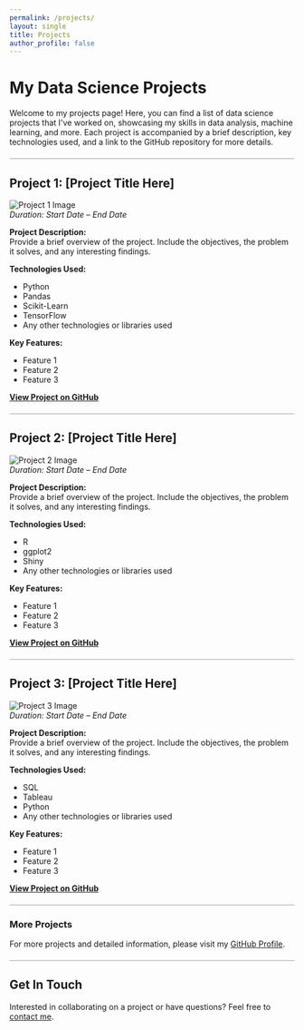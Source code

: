 ```yaml
---
permalink: /projects/
layout: single
title: Projects
author_profile: false
---
```


# My Data Science Projects

Welcome to my projects page! Here, you can find a list of data science projects that I've worked on, showcasing my skills in data analysis, machine learning, and more. Each project is accompanied by a brief description, key technologies used, and a link to the GitHub repository for more details.

<div style="border-bottom: 2px solid #ccc; margin: 20px 0;"></div>

## Project 1: [Project Title Here]

![Project 1 Image](link-to-image-if-available.png)  
*Duration: Start Date – End Date*

**Project Description:**  
Provide a brief overview of the project. Include the objectives, the problem it solves, and any interesting findings.

**Technologies Used:**
- Python
- Pandas
- Scikit-Learn
- TensorFlow
- Any other technologies or libraries used

**Key Features:**
- Feature 1
- Feature 2
- Feature 3

**[View Project on GitHub](link-to-your-github-repo)**

<div style="border-bottom: 2px solid #ccc; margin: 20px 0;"></div>

## Project 2: [Project Title Here]

![Project 2 Image](link-to-image-if-available.png)  
*Duration: Start Date – End Date*

**Project Description:**  
Provide a brief overview of the project. Include the objectives, the problem it solves, and any interesting findings.

**Technologies Used:**
- R
- ggplot2
- Shiny
- Any other technologies or libraries used

**Key Features:**
- Feature 1
- Feature 2
- Feature 3

**[View Project on GitHub](link-to-your-github-repo)**

<div style="border-bottom: 2px solid #ccc; margin: 20px 0;"></div>

## Project 3: [Project Title Here]

![Project 3 Image](link-to-image-if-available.png)  
*Duration: Start Date – End Date*

**Project Description:**  
Provide a brief overview of the project. Include the objectives, the problem it solves, and any interesting findings.

**Technologies Used:**
- SQL
- Tableau
- Python
- Any other technologies or libraries used

**Key Features:**
- Feature 1
- Feature 2
- Feature 3

**[View Project on GitHub](link-to-your-github-repo)**

<div style="border-bottom: 2px solid #ccc; margin: 20px 0;"></div>

### More Projects

For more projects and detailed information, please visit my [GitHub Profile](link-to-your-github-profile).

<div style="border-bottom: 2px solid #ccc; margin: 20px 0;"></div>

## Get In Touch

Interested in collaborating on a project or have questions? Feel free to [contact me](your-contact-information-link).

